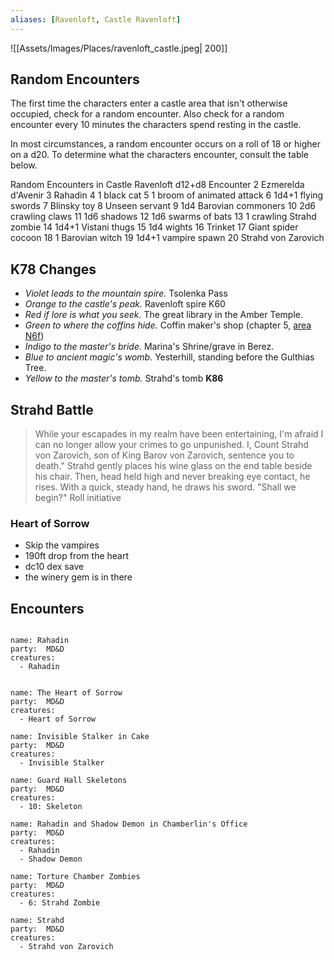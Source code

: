 ```yaml
---
aliases: [Ravenloft, Castle Ravenloft]
---
```

![[Assets/Images/Places/ravenloft_castle.jpeg| 200]]

## Random Encounters

The first time the characters enter a castle area that isn't otherwise occupied, check for a random encounter. Also check for a random encounter every 10 minutes the characters spend resting in the castle.

In most circumstances, a random encounter occurs on a roll of 18 or higher on a d20. To determine what the characters encounter, consult the table below.

Random Encounters in Castle Ravenloft
d12+d8	Encounter
2	Ezmerelda d'Avenir
3	Rahadin
4	1 black cat
5	1 broom of animated attack
6	1d4+1 flying swords
7	Blinsky toy
8	Unseen servant
9	1d4 Barovian commoners
10	2d6 crawling claws
11	1d6 shadows
12	1d6 swarms of bats
13	1 crawling Strahd zombie
14	1d4+1 Vistani thugs
15	1d4 wights
16	Trinket
17	Giant spider cocoon
18	1 Barovian witch
19	1d4+1 vampire spawn
20	Strahd von Zarovich


## K78 Changes

- _Violet leads to the mountain spire._ Tsolenka Pass
- _Orange to the castle's peak._ Ravenloft spire K60
- _Red if lore is what you seek._ The great library in the Amber Temple.
- _Green to where the coffins hide._ Coffin maker's shop (chapter 5, [area N6f](https://longo.com.br/5e/adventure.html#cos,5,n6f.%20vampire%20nest))
- _Indigo to the master's bride._ Marina's Shrine/grave in Berez.
- _Blue to ancient magic's womb._ Yesterhill, standing before the Gulthias Tree.
- _Yellow to the master's tomb._ Strahd's tomb **K86**


## Strahd Battle

>While your escapades in my realm have been entertaining, I'm afraid I can no longer allow your crimes to go unpunished. I, Count Strahd von Zarovich, son of King Barov von Zarovich, sentence you to death." Strahd gently places his wine glass on the end table beside his chair. Then, head held high and never breaking eye contact, he rises. With a quick, steady hand, he draws his sword. "Shall we begin?" Roll initiative


### Heart of Sorrow

- Skip the vampires
- 190ft drop from the heart
- dc10 dex save
- the winery gem is in there

## Encounters

```encounter

name: Rahadin
party:  MD&D
creatures:
  - Rahadin
  
```



```encounter
name: The Heart of Sorrow
party:  MD&D
creatures:
  - Heart of Sorrow
```

```encounter
name: Invisible Stalker in Cake
party:  MD&D
creatures:
  - Invisible Stalker
```

```encounter
name: Guard Hall Skeletons
party:  MD&D
creatures:
  - 10: Skeleton
```

```encounter
name: Rahadin and Shadow Demon in Chamberlin's Office
party:  MD&D
creatures:
  - Rahadin
  - Shadow Demon
```

```encounter
name: Torture Chamber Zombies
party:  MD&D
creatures:
  - 6: Strahd Zombie
```

```encounter
name: Strahd
party:  MD&D
creatures:
  - Strahd von Zarovich
```

